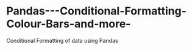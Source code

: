 # Pandas---Conditional-Formatting-Colour-Bars-and-more-
Conditional Formatting of data using Pandas
